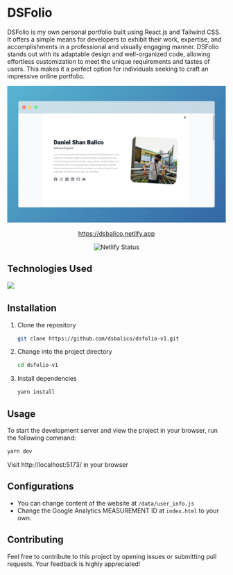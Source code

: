
# DSFolio

DSFolio is my own personal portfolio built using React.js and Tailwind CSS. It offers a simple means for developers to exhibit their work, expertise, and accomplishments in a professional and visually engaging manner. DSFolio stands out with its adaptable design and well-organized code, allowing effortless customization to meet the unique requirements and tastes of users. This makes it a perfect option for individuals seeking to craft an impressive online portfolio.

<center>
    <img src="/public/cover.jpeg" alt="Reactfolio" />
</center>

<center>

https://dsbalico.netlify.app

<img  src="https://api.netlify.com/api/v1/badges/17df56e3-143c-484d-a3c3-e1fb35a734dd/deploy-status"  alt="Netlify Status"/>

</center>

## Technologies Used
<img  src="https://skillicons.dev/icons?i=html,css,react,tailwind,netlify&perline=7"/>

## Installation
1. Clone the repository
    ```bash 
    git clone https://github.com/dsbalico/dsfolio-v1.git
    ```
2. Change into the project directory
    ```bash
    cd dsfolio-v1
    ```
3. Install dependencies
    ```bash
    yarn install 
    ```

## Usage
To start the development server and view the project in your browser, run the following command:
```bash
yarn dev
```
Visit http://localhost:5173/ in your browser

## Configurations
- You can change content of the website at `/data/user_info.js`
- Change the Google Analytics MEASUREMENT ID at `index.html` to your own.

## Contributing
Feel free to contribute to this project by opening issues or submitting pull requests. Your feedback is highly appreciated!
